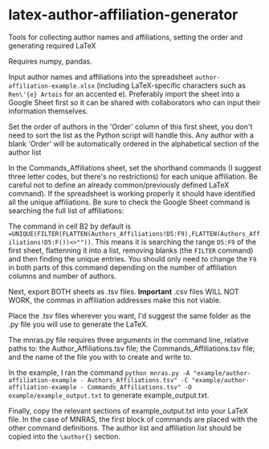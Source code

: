 # latex-author-affiliation-generator
Tools for collecting author names and affiliations, setting the order and generating required LaTeX

Requires numpy, pandas.

Input author names and affiliations into the spreadsheet `author-affiliation-example.xlsx` (including LaTeX-specific characters such as `Ren\'{e} Artois` for an accented e). Preferably import the sheet into a Google Sheet first so it can be shared with collaborators who can input their information themselves.

Set the order of authors in the 'Order' column of this first sheet, you don't need to sort the list as the Python script will handle this.
Any author with a blank 'Order' will be automatically ordered in the alphabetical section of the author list

In the Commands_Affiliations sheet, set the shorthand commands (I suggest three letter codes, but there's no restrictions) for each unique affiliation. Be careful not to define an already common/previously defined LaTeX command). If the spreadsheet is working properly it should have identified all the unique affiliations. Be sure to check the Google Sheet command is searching the full list of affiliations:

The command in cell B2 by default is `=UNIQUE(FILTER(FLATTEN(Authors_Affiliations!D5:F9),FLATTEN(Authors_Affiliations!D5:F())<>""))`.
This means it is searching the range `D5:F9` of the first sheet, flattenning it into a list, removing blanks (the `FILTER` command) and then finding the unique entries. You should only need to change the `F9` in both parts of this command depending on the number of affiliation columns and number of authors.

Next, export BOTH sheets as .tsv files. **Important** .csv files WILL NOT WORK, the commas in affiliation addresses make this not viable.

Place the .tsv files wherever you want, I'd suggest the same folder as the .py file you will use to generate the LaTeX.

The mnras.py file requires three arguments in the command line, relative paths to: the Author_Affiliations.tsv file; the Commands_Affiliations.tsv file; and the name of the file you with to create and write to.

In the example, I ran the command `python mnras.py -A "example/author-affiliation-example - Authors_Affiliations.tsv" -C "example/author-affiliation-example - Commands_Affiliations.tsv" -O example/example_output.txt` to generate example_output.txt.

Finally, copy the relevant sections of example_output.txt into your LaTeX file. In the case of MNRAS, the first block of commands are placed with the other command definitions. The author list and affiliation list should be copied into the `\author{}` section.
